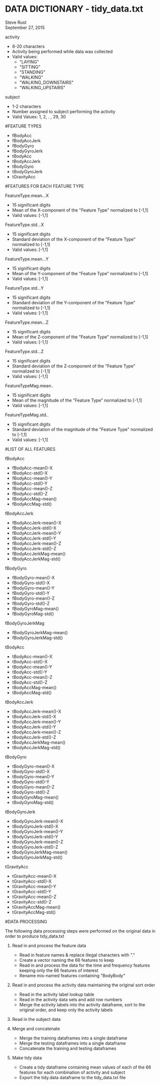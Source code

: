 # DATA DICTIONARY - tidy_data.txt
Steve Rust  
September 27, 2015  

activity

* 8-20 characters
* Activity being performed while data was collected
* Valid values:
    + "LAYING"
    + "SITTING"
    + "STANDING"
    + "WALKING"
    + "WALKING_DOWNSTAIRS"
    + "WALKING_UPSTAIRS"

subject

* 1-2 characters
* Number assigned to subject performing the activity
* Valid Values: 1, 2, . , 29, 30

#FEATURE TYPES

* fBodyAcc
* fBodyAccJerk
* fBodyGyro
* fBodyGyroJerk
* tBodyAcc
* tBodyAccJerk
* tBodyGyro
* tBodyGyroJerk
* tGravityAcc

#FEATURES FOR EACH FEATURE TYPE

FeatureType.mean...X

* 15 significant digits
* Mean of the X-component of the "Feature Type" normalized to [-1,1]
* Valid values: [-1,1]

FeatureType.std...X

* 15 significant digits
* Standard deviation of the X-component of the "Feature Type" normalized to [-1,1]
* Valid values: [-1,1]

FeatureType.mean...Y

* 15 significant digits
* Mean of the Y-component of the "Feature Type" normalized to [-1,1]
* Valid values: [-1,1]

FeatureType.std...Y

* 15 significant digits
* Standard deviation of the Y-component of the "Feature Type" normalized to [-1,1]
* Valid values: [-1,1]

FeatureType.mean...Z

* 15 significant digits
* Mean of the Z-component of the "Feature Type" normalized to [-1,1]
* Valid values: [-1,1]

FeatureType.std...Z

* 15 significant digits
* Standard deviation of the Z-component of the "Feature Type" normalized to [-1,1]
* Valid values: [-1,1]

FeatureTypeMag.mean..

* 15 significant digits
* Mean of the magnitude of the "Feature Type" normalized to [-1,1]
* Valid values: [-1,1]

FeatureTypeMag.std.. 

* 15 significant digits
* Standard deviation of the magnitude of the "Feature Type" normalized to [-1,1]
* Valid values: [-1,1]

#LIST OF ALL FEATURES

fBodyAcc

* fBodyAcc-mean()-X
* fBodyAcc-std()-X
* fBodyAcc-mean()-Y
* fBodyAcc-std()-Y
* fBodyAcc-mean()-Z
* fBodyAcc-std()-Z
* fBodyAccMag-mean()
* fBodyAccMag-std()

fBodyAccJerk

* fBodyAccJerk-mean()-X
* fBodyAccJerk-std()-X
* fBodyAccJerk-mean()-Y
* fBodyAccJerk-std()-Y
* fBodyAccJerk-mean()-Z
* fBodyAccJerk-std()-Z
* fBodyAccJerkMag-mean()
* fBodyAccJerkMag-std()

fBodyGyro

* fBodyGyro-mean()-X 
* fBodyGyro-std()-X 
* fBodyGyro-mean()-Y 
* fBodyGyro-std()-Y 
* fBodyGyro-mean()-Z 
* fBodyGyro-std()-Z 
* fBodyGyroMag-mean() 
* fBodyGyroMag-std()

fBodyGyroJerkMag

* fBodyGyroJerkMag-mean() 
* fBodyGyroJerkMag-std()

tBodyAcc

* tBodyAcc-mean()-X 
* tBodyAcc-std()-X 
* tBodyAcc-mean()-Y 
* tBodyAcc-std()-Y 
* tBodyAcc-mean()-Z 
* tBodyAcc-std()-Z 
* tBodyAccMag-mean() 
* tBodyAccMag-std()

tBodyAccJerk

* tBodyAccJerk-mean()-X 
* tBodyAccJerk-std()-X 
* tBodyAccJerk-mean()-Y 
* tBodyAccJerk-std()-Y 
* tBodyAccJerk-mean()-Z 
* tBodyAccJerk-std()-Z 
* tBodyAccJerkMag-mean() 
* tBodyAccJerkMag-std()

tBodyGyro

* tBodyGyro-mean()-X 
* tBodyGyro-std()-X 
* tBodyGyro-mean()-Y 
* tBodyGyro-std()-Y 
* tBodyGyro-mean()-Z 
* tBodyGyro-std()-Z 
* tBodyGyroMag-mean() 
* tBodyGyroMag-std()

tBodyGyroJerk

* tBodyGyroJerk-mean()-X 
* tBodyGyroJerk-std()-X 
* tBodyGyroJerk-mean()-Y 
* tBodyGyroJerk-std()-Y 
* tBodyGyroJerk-mean()-Z 
* tBodyGyroJerk-std()-Z 
* tBodyGyroJerkMag-mean() 
* tBodyGyroJerkMag-std()

tGravityAcc

* tGravityAcc-mean()-X 
* tGravityAcc-std()-X 
* tGravityAcc-mean()-Y 
* tGravityAcc-std()-Y 
* tGravityAcc-mean()-Z 
* tGravityAcc-std()-Z 
* tGravityAccMag-mean() 
* tGravityAccMag-std()

#DATA PROCESSING

The following data processing steps were performed on the original data in order to produce tidy_data.txt

1. Read in and process the feature data
    + Read in feature names & replace illegal characters with "."
    + Create a vector naming the 66 features to keep
    + Read in and process the data for the time and frequency features keeping only the 66 features of interest
    + Rename mis-named features containing "BodyBody"

2. Read in and process the activity data maintaining the original
   sort order
    + Read in the activity label lookup table
    + Read in the activity data sets and add row numbers
    + Merge the activity labels into the activity dataframe, sort to the original order, and keep only the activity labels

3. Read in the subject data

4. Merge and concatenate
    + Merge the training dataframes into a single dataframe
    + Merge the testing dataframes into a single dataframe
    + Concatenate the training and testing dataframes

5. Make tidy data
    + Create a tidy dataframe containing mean values of each of the 66 features for each combination of activity and subject
    + Export the tidy.data dataframe to the tidy_data.txt file
